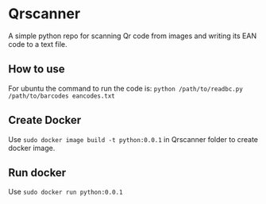 # Qrscanner
A simple python repo for scanning Qr code from images and writing its EAN code to a text file.
## How to use
For ubuntu the command to run the code is:
`python /path/to/readbc.py /path/to/barcodes eancodes.txt`
## Create Docker
Use `sudo docker image build -t python:0.0.1` in Qrscanner folder to create docker image.
## Run docker
Use `sudo docker run python:0.0.1` 
